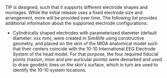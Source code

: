 TIP is designed, such that it supports different electrode shapes and montages. While the initial release uses a fixed electrode size and arrangement, more will be provided over time. The following list provides additional information about the supported electrode configurations:

* Cylindrically shaped electrodes with 
parameterized diameter (default diameter: xxx mm), were created in Sim4life using constructive geometry, and placed on the skin of the MIDA anatomical model such that their centers coincide with the 10-10 International EEG Electrode System of the head model. For that purpose, the four required fiducial points (nasion, inion and pre-auricular points) were demarked and used to draw geodetic lines on the skin's surface, which in turn are used to identify the 10-10 system locations.
